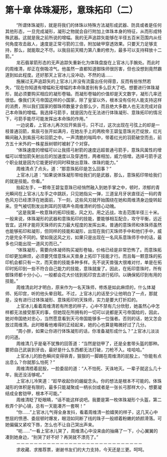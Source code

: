 <h1>第十章 体珠凝形，意珠拓印（二）</h1>
<div id="content">&nbsp&nbsp&nbsp&nbsp&nbsp&nbsp&nbsp&nbsp
 “所谓体珠凝形，就是将我们的体珠以特殊方法凝形成武器、防具或者是任何其他形态，一旦完成凝形，凝形之物就会自行附加上体珠本身的特征，从而形成特殊武器。这就是我之前所说的增幅。我的无声追踪矢能够在半径五百米范围内从任何角度攻击敌人，速度是正常弓箭的三倍，附加破甲穿透效果。只要天力足够支持，那么，就能取之不尽。以我目前天精力第八重的修为，最多可以支持释放十二箭。”
 <br/>&nbsp&nbsp&nbsp&nbsp&nbsp&nbsp&nbsp&nbsp
 龙石翡翠箭形态的无声追踪矢重新化为体珠盘旋在上官冰儿手腕处。而此时的周维清，却正在倒吸凉气。他虽然一直都知道御珠师很厉害，但也没想到竟然霸道到如此程度。还好那天上官冰儿没冲动，不然的话……
 <br/>&nbsp&nbsp&nbsp&nbsp&nbsp&nbsp&nbsp&nbsp
 施展过无声追踪矢的上官冰儿并没有流露出任何得意，反而有些怅然若失，“现在你知道有增幅和无增幅的本命珠差别有多么巨大了吧。想要进行体珠凝形，就必须要购买相应的凝形卷轴。而凝形卷轴的价值却是天文数字，凝形几率还很低。像我们天弓帝国这样的小国家，除了皇室以外，根本没有任何人能支持这样的消费，所以我们国家的御珠师数量才会那么少，而且绝大多数人也无法完成对自己本命珠的增幅。我选择弓箭手，就是因为在无法进行体珠凝形、意珠拓印的情况下，弓箭手能尽可能发挥出本命珠的作用。”
 <br/>&nbsp&nbsp&nbsp&nbsp&nbsp&nbsp&nbsp&nbsp
 一边说着，上官冰儿再次拉开紫辰弓，只不过，这次出现在弓弦上的却是一枝普通羽箭，紫辰弓张开如满月，在她左手上的两枚帝王碧玺意珠光芒绽放，红光瞬间融入到紫辰弓和羽箭之中。一声清脆的嗡鸣中，带着红光的羽箭破空而去，前方五十米外的一株星辰树顿时被射了个对穿。
 <br/>&nbsp&nbsp&nbsp&nbsp&nbsp&nbsp&nbsp&nbsp
 “体珠速度的增幅可以让我搭弓射箭的速度远超普通弓箭手，意珠风属性的增幅可以增加箭矢射出后的加速度以及穿透性，两者相加，威力倍增。选择弓箭手这个职业就是因为它能更好的同时释放出意珠、体珠的能力。”
 <br/>&nbsp&nbsp&nbsp&nbsp&nbsp&nbsp&nbsp&nbsp
 周维清点了点头，道：“那意珠拓印是怎么回事？”
 <br/>&nbsp&nbsp&nbsp&nbsp&nbsp&nbsp&nbsp&nbsp
 上官冰儿道：“如果说体珠凝形带给我们的是武器，那么，意珠拓印带给我们的就是技能。你看。”
 <br/>&nbsp&nbsp&nbsp&nbsp&nbsp&nbsp&nbsp&nbsp
 抬起左手，一颗帝王碧玺意珠已经悄然融入到她手掌之中，顿时，浓郁的青光瞬间在上官冰儿左手之中跳跃，只见她指尖一弹，三道呈月牙状直径近一码的青色风刃已经漂浮在她面前，下一刻，这些风刃就开始围绕在她和周维清身边旋转起来。空气被切割发出刺耳的厉啸声令周维清听的惊心动魄。
 <br/>&nbsp&nbsp&nbsp&nbsp&nbsp&nbsp&nbsp&nbsp
 “这是我第一枚意珠的拓印技能，风之刃。用之近战，攻击范围半径三十米。一般来说，体珠凝形的武器和意珠拓印的技能，要能够相互配合，攻守平衡，远近皆宜。这样才能将天珠师的实力最大程度的发挥出来。普通的意珠师和体珠师虽然也能够拓印和凝形，但同样的技能和凝形，出现在我们天珠师手中和他们手中，威力是完全不同的。譬如我这风之刃，如果只是出现在一名风系意珠师手中的话，最多也只能出现一道风刃而已。”
 <br/>&nbsp&nbsp&nbsp&nbsp&nbsp&nbsp&nbsp&nbsp
 “体珠凝形，需要向体凝师购买凝形卷轴，价格已经是非常恐怖了。而意珠拓印却更加麻烦，必须要凭借意珠从天兽身上拓印下技能才行。而且每一颗意珠的拓印机会都只有一次，而天兽的技能多种多样。先不说天兽强大很难对付，单是在拓印时拓印到一些不符合自己能力的技能，意珠就废了。因此，在拓印意珠时，所有御珠师都十分小心，一般都会花大价钱到拓印宫去进行拓印。以确保拓印到有用的技能。”
 <br/>&nbsp&nbsp&nbsp&nbsp&nbsp&nbsp&nbsp&nbsp
 周维清此时才明白，原来作为一名天珠师，修炼是如此麻烦的，什么体凝师、拓印宫，听的他头晕目眩。不过，上官冰儿的话至少让他明白了一点，那就是，没有进行过体珠凝形、意珠拓印的天珠师，实力是要大打折扣的。
 <br/>&nbsp&nbsp&nbsp&nbsp&nbsp&nbsp&nbsp&nbsp
 上官冰儿看着周维清若有所思的样子，心中不禁有几分欣慰，她虽然心中怎样都无法接受那天的事，但她现在所拥有的一切可以说都是天弓帝国给的，因此，她对帝国绝对忠心，当然愿意看到天弓帝国能够多一位强者。否则的话，她又怎会放过周维清。此时眼看他难得的正经起来，她的心也算是略微好过了几分。
 <br/>&nbsp&nbsp&nbsp&nbsp&nbsp&nbsp&nbsp&nbsp
 “周小胖，如果让你进行体珠凝形的话，你准备凝形成什么？”上官冰儿淡淡的问道。
 <br/>&nbsp&nbsp&nbsp&nbsp&nbsp&nbsp&nbsp&nbsp
 周维清几乎是毫不犹豫的回答道：“当然是铠甲了，还是全套带头盔的那种。要把自己武装到牙齿，最好是什么东西都无法打破，刀枪不入。哇哈哈。”
 <br/>&nbsp&nbsp&nbsp&nbsp&nbsp&nbsp&nbsp&nbsp
 上官冰儿的脸色瞬间变得铁青，狠狠的一脚踢在周维清的屁股上，“你能有点出息么？你就那么怕死？”
 <br/>&nbsp&nbsp&nbsp&nbsp&nbsp&nbsp&nbsp&nbsp
 周维清捂着屁股，一脸委屈的道：“人不怕死、天诛地灭。一辈子就这么几十年，我还没活够呢。”
 <br/>&nbsp&nbsp&nbsp&nbsp&nbsp&nbsp&nbsp&nbsp
 上官冰儿冷笑道：“趁早收起你的龌龊念头。你的想法是根本不可能的。体珠凝形的体积是有限的，最多只能凝聚成一柄长剑或者是一张长弓那样大小，想要凝结成全套铠甲，根本不可能。”
 <br/>&nbsp&nbsp&nbsp&nbsp&nbsp&nbsp&nbsp&nbsp
 周维清眨了眨眼睛，“话不能这样说吧。我要是第一枚体珠凝形个头盔，第二枚弄个护心镜，总有一天能凑齐一套啊！”
 <br/>&nbsp&nbsp&nbsp&nbsp&nbsp&nbsp&nbsp&nbsp
 “你……”上官冰儿气得全身发抖，看着周维清一脸嬉笑的样子，这几天心中憋屈的愤懑、委屈顿时爆发，眼泪如同断了线的珠子一般顺着粉嫩的娇颜滑落。可她偏偏又紧咬下唇，怎么也不让自己哭出声来。
 <br/>&nbsp&nbsp&nbsp&nbsp&nbsp&nbsp&nbsp&nbsp
 “呃……”一看上官冰儿哭了，周维清心中没来由的抽痛了一下，小心翼翼的凑到她身边，“别哭了好不好？再哭就不漂亮了。”
 <br/>&nbsp&nbsp&nbsp&nbsp&nbsp&nbsp&nbsp&nbsp
 －－－－－－－－－－－－－－－－－－－－－－－－－－－－－
 <br/>&nbsp&nbsp&nbsp&nbsp&nbsp&nbsp&nbsp&nbsp
 求收藏、求推荐票，谢谢书友们的大力支持，今天还是三更。呵呵。
 <br/>&nbsp&nbsp&nbsp&nbsp&nbsp&nbsp&nbsp&nbsp
</div>
